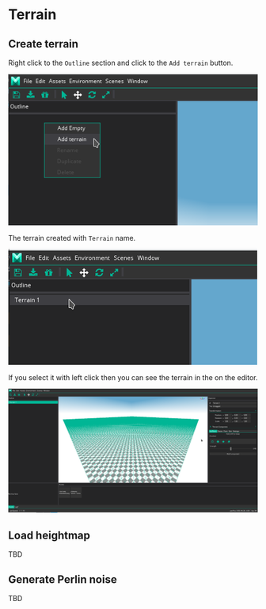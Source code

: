 # Terrain

## Create terrain

Right click to the ``Outline`` section and click to the ``Add terrain`` button.

![](images/create_terrain.png)

The terrain created with ``Terrain`` name.

![](images/created_terrain.png)

If you select it with left click then you can see the terrain in the on the editor.

![](images/selected_terrain.png)

## Load heightmap

TBD

## Generate Perlin noise

TBD

